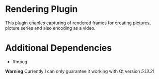 Rendering Plugin
================

This plugin enables capturing of rendered frames for creating pictures, picture series and also
encoding as a video.

# Additional Dependencies
- ffmpeg

**Warning** Currently I can only guarantee it working with Qt version *5.13.2*!

